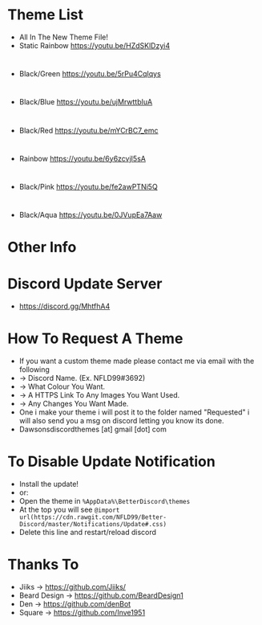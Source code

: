 # Theme List
 - All In The New Theme File!
 - Static Rainbow   https://youtu.be/HZdSKlDzyi4
 #
 - Black/Green      https://youtu.be/5rPu4CqIqys
 #
 - Black/Blue       https://youtu.be/ujMrwttbIuA
 #
 - Black/Red        https://youtu.be/mYCrBC7_emc
 #
 - Rainbow          https://youtu.be/6y6zcvjI5sA
 #
 - Black/Pink       https://youtu.be/fe2awPTNi5Q
 #
 - Black/Aqua       https://youtu.be/0JVupEa7Aaw
 #
 
 # Other Info
 
 # Discord Update Server
 - https://discord.gg/MhtfhA4
 
 # How To Request A Theme
 - If you want a custom theme made please contact me via email with the following
 - -> Discord Name. (Ex. NFLD99#3692)
 - -> What Colour You Want.
 - -> A HTTPS Link To Any Images You Want Used.
 - -> Any Changes You Want Made.
 - One i make your theme i will post it to the folder named "Requested" i will also send you a msg on discord letting you know its done.
 - Dawsonsdiscordthemes [at] gmail [dot] com
 # To Disable Update Notification
 - Install the update!
 - or:
 - Open the theme in `%AppData%\BetterDiscord\themes`
 - At the top you will see `@import url(https://cdn.rawgit.com/NFLD99/Better-Discord/master/Notifications/Update#.css)`
 - Delete this line and restart/reload discord
 
 # Thanks To
 - Jiiks -> https://github.com/Jiiks/
 - Beard Design -> https://github.com/BeardDesign1
 - Den -> https://github.com/denBot
 - Square -> https://github.com/Inve1951